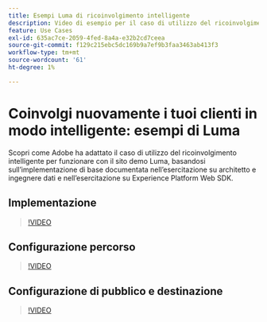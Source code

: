 ```yaml
---
title: Esempi Luma di ricoinvolgimento intelligente
description: Video di esempio per il caso di utilizzo del ricoinvolgimento intelligente.
feature: Use Cases
exl-id: 635ac7ce-2059-4fed-8a4a-e32b2cd7ceea
source-git-commit: f129c215ebc5dc169b9a7ef9b3faa3463ab413f3
workflow-type: tm+mt
source-wordcount: '61'
ht-degree: 1%

---
```


# Coinvolgi nuovamente i tuoi clienti in modo intelligente: esempi di Luma

Scopri come Adobe ha adattato il caso di utilizzo del ricoinvolgimento intelligente per funzionare con il sito demo Luma, basandosi sull’implementazione di base documentata nell’esercitazione su architetto e ingegnere dati e nell’esercitazione su Experience Platform Web SDK.

## Implementazione

>[!VIDEO](https://video.tv.adobe.com/v/3454281/?quality=12&learn=on&captions=ita)

## Configurazione percorso

>[!VIDEO](https://video.tv.adobe.com/v/3453969/?quality=12&learn=on&captions=ita)

## Configurazione di pubblico e destinazione

>[!VIDEO](https://video.tv.adobe.com/v/3452919/?quality=12&learn=on&captions=ita)

